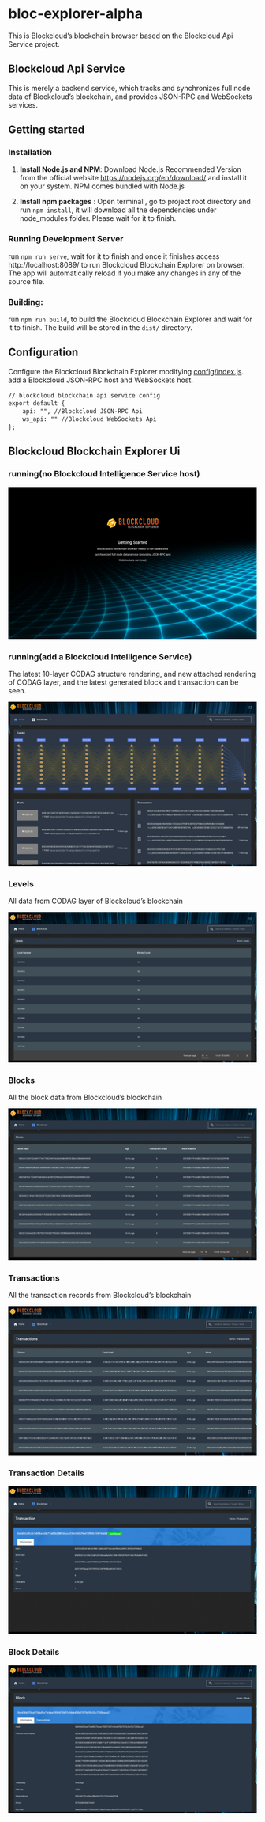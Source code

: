 # bloc-explorer-alpha

This is Blockcloud’s blockchain browser based on the Blockcloud Api Service project.

## Blockcloud Api Service

This is merely a backend service, which tracks and synchronizes full node data of Blockcloud’s blockchain, and provides JSON-RPC and WebSockets services.

## Getting started

### Installation

1. **Install Node.js and NPM**: Download Node.js Recommended Version from the official website https://nodejs.org/en/download/ and install it on your system. NPM comes bundled with Node.js

2. **Install npm packages** : Open terminal , go to project root directory and run `npm install`, it will download all the dependencies under node_modules folder. Please wait for it to finish.

### Running Development Server

run `npm run serve`, wait for it to finish and once it finishes access http://localhost:8089/ to run Blockcloud Blockchain Explorer on browser. The app will automatically reload if you make any changes in any of the source file.

### Building:

run `npm run build`, to build the Blockcloud Blockchain Explorer and wait for it to finish. The build will be stored in the `dist/` directory.

## Configuration

Configure the Blockcloud Blockchain Explorer modifying [config/index.js](/src/config/index.js). add a Blockcloud JSON-RPC host and WebSockets host.

```
// blockcloud blockchain api service config
export default {
    api: "", //Blockcloud JSON-RPC Api
    ws_api: "" //Blockcloud WebSockets Api
};
```

## Blockcloud Blockchain Explorer Ui

### running(no Blockcloud Intelligence Service host)

![1](./docs/images/running.png)

### running(add a Blockcloud Intelligence Service)

The latest 10-layer CODAG structure rendering, and new attached rendering of CODAG layer, and the latest generated block and transaction can be seen.

![2](./docs/images/home.png)

### Levels

All data from CODAG layer of Blockcloud’s blockchain

![3](./docs/images/levels.png)

### Blocks

All the block data from Blockcloud’s blockchain

![4](./docs/images/blocks.png)

### Transactions

All the transaction records from Blockcloud’s blockchain

![5](./docs/images/transactions.png)

### Transaction Details

![6](./docs/images/transaction_details.png)

### Block Details

![7](./docs/images/block_details.png)
